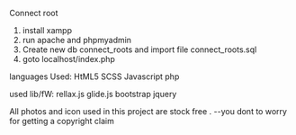 Connect root
1. install xampp
2. run apache and phpmyadmin
3. Create new db connect_roots and import file connect_roots.sql
3. goto localhost/index.php


languages Used:
HtML5 
SCSS
Javascript
php

used lib/fW:
rellax.js
glide.js
bootstrap
jquery

All photos and icon used in this project are stock free .
--you dont to worry for getting a copyright claim
